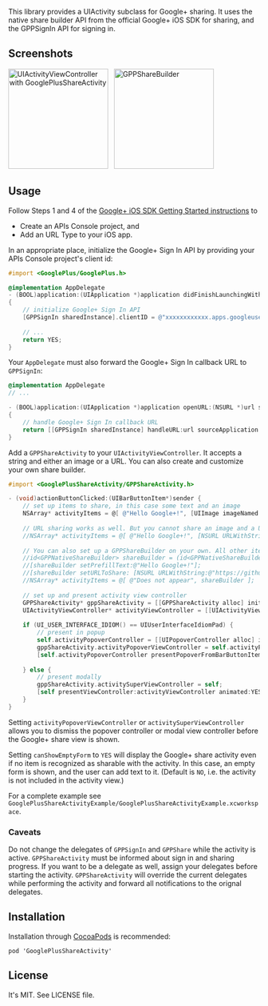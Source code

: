 This library provides a UIActivity subclass for Google+ sharing. It uses the native share builder API from the official Google+ iOS SDK for sharing, and the GPPSignIn API for signing in.

## Screenshots

<img src="https://github.com/lysannschlegel/GooglePlusShareActivity/wiki/screenshots/UIActivityViewController.png" alt="UIActivityViewController with GooglePlusShareActivity" width="200px"/> &nbsp;
<img src="https://github.com/lysannschlegel/GooglePlusShareActivity/wiki/screenshots/GPPShareBuilder_text.png" alt="GPPShareBuilder" width="200px"/>

## Usage

Follow Steps 1 and 4 of the [Google+ iOS SDK Getting Started instructions](https://developers.google.com/+/mobile/ios/getting-started) to

  * Create an APIs Console project, and
  * Add an URL Type to your iOS app.

In an appropriate place, initialize the Google+ Sign In API by providing your APIs Console project's client id:

``` objective-c
#import <GooglePlus/GooglePlus.h>

@implementation AppDelegate
- (BOOL)application:(UIApplication *)application didFinishLaunchingWithOptions:(NSDictionary *)launchOptions
{
    // initialize Google+ Sign In API
    [GPPSignIn sharedInstance].clientID = @"xxxxxxxxxxxx.apps.googleusercontent.com";
    
    // ...
    return YES;
}
```

Your `AppDelegate` must also forward the Google+ Sign In callback URL to `GPPSignIn`:

``` objective-c
@implementation AppDelegate
// ...

- (BOOL)application:(UIApplication *)application openURL:(NSURL *)url sourceApplication:(NSString *)sourceApplication annotation:(id)annotation
{
    // handle Google+ Sign In callback URL
    return [[GPPSignIn sharedInstance] handleURL:url sourceApplication:sourceApplication annotation:annotation];
}
```

Add a `GPPShareActivity` to your `UIActivityViewController`.
It accepts a string and either an image or a URL. You can also create and customize your own share builder.

``` objective-c
#import <GooglePlusShareActivity/GPPShareActivity.h>

- (void)actionButtonClicked:(UIBarButtonItem*)sender {
    // set up items to share, in this case some text and an image
    NSArray* activityItems = @[ @"Hello Google+!", [UIImage imageNamed:@"example.jpg"] ];
    
    // URL sharing works as well. But you cannot share an image and a URL at the same time :(
    //NSArray* activityItems = @[ @"Hello Google+!", [NSURL URLWithString:@"https://github.com/lysannschlegel/GooglePlusShareActivity"] ];
    
    // You can also set up a GPPShareBuilder on your own. All other items will be ignored
    //id<GPPNativeShareBuilder> shareBuilder = (id<GPPNativeShareBuilder>)[GPPShare sharedInstance].nativeShareDialog;
    //[shareBuilder setPrefillText:@"Hello Google+!"];
    //[shareBuilder setURLToShare: [NSURL URLWithString:@"https://github.com/lysannschlegel/GooglePlusShareActivity"]];
    //NSArray* activityItems = @[ @"Does not appear", shareBuilder ];
    
    // set up and present activity view controller
    GPPShareActivity* gppShareActivity = [[GPPShareActivity alloc] init];
    UIActivityViewController* activityViewController = [[UIActivityViewController alloc] initWithActivityItems:activityItems applicationActivities:@[gppShareActivity]];
    
    if (UI_USER_INTERFACE_IDIOM() == UIUserInterfaceIdiomPad) {
        // present in popup
        self.activityPopoverController = [[UIPopoverController alloc] initWithContentViewController:activityViewController];
        gppShareActivity.activityPopoverViewController = self.activityPopoverController;
        [self.activityPopoverController presentPopoverFromBarButtonItem:sender permittedArrowDirections:UIPopoverArrowDirectionAny animated:YES];
        
    } else {
        // present modally
        gppShareActivity.activitySuperViewController = self;
        [self presentViewController:activityViewController animated:YES completion:NULL];
    }
}
```

Setting `activityPopoverViewController` or `activitySuperViewController` allows you to dismiss the popover controller or modal view controller before the Google+ share view is shown.

Setting `canShowEmptyForm` to `YES` will display the Google+ share activity even if no item is recognized as sharable with the activity. In this case, an empty form is shown, and the user can add text to it. (Default is `NO`, i.e. the activity is not included in the activity view.)

For a complete example see `GooglePlusShareActivityExample/GooglePlusShareActivityExample.xcworkspace`.

### Caveats

Do not change the delegates of `GPPSignIn` and `GPPShare` while the activity is active. `GPPShareActivity` must be informed about sign in and sharing progress.
If you want to be a delegate as well, assign your delegates before starting the activity. `GPPShareActivity` will override the current delegates while performing the activity and forward all notifications to the orignal delegates.

## Installation

Installation through [CocoaPods](http://cocoapods.org/) is recommended:
```
pod 'GooglePlusShareActivity'
```

## License

It's MIT. See LICENSE file.
